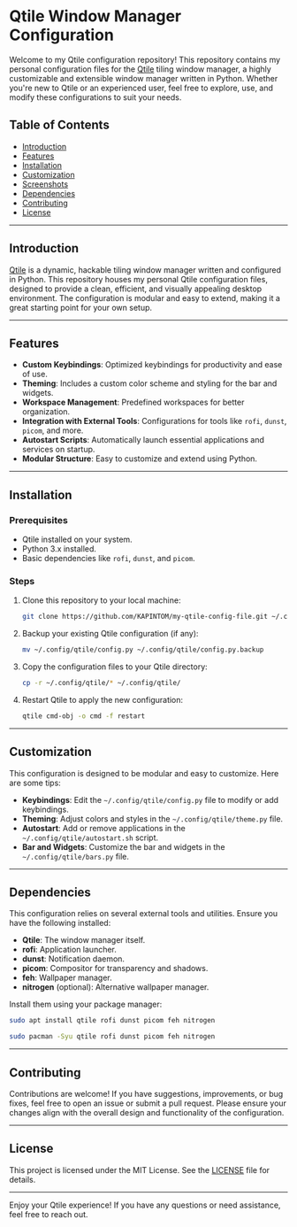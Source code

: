 # Qtile Window Manager Configuration

Welcome to my Qtile configuration repository! This repository contains my personal configuration files for the [Qtile](http://www.qtile.org/) tiling window manager, a highly customizable and extensible window manager written in Python. Whether you're new to Qtile or an experienced user, feel free to explore, use, and modify these configurations to suit your needs.

## Table of Contents
- [Introduction](#introduction)
- [Features](#features)
- [Installation](#installation)
- [Customization](#customization)
- [Screenshots](#screenshots)
- [Dependencies](#dependencies)
- [Contributing](#contributing)
- [License](#license)

---

## Introduction

[Qtile](http://www.qtile.org/) is a dynamic, hackable tiling window manager written and configured in Python. This repository houses my personal Qtile configuration files, designed to provide a clean, efficient, and visually appealing desktop environment. The configuration is modular and easy to extend, making it a great starting point for your own setup.

---

## Features

- **Custom Keybindings**: Optimized keybindings for productivity and ease of use.
- **Theming**: Includes a custom color scheme and styling for the bar and widgets.
- **Workspace Management**: Predefined workspaces for better organization.
- **Integration with External Tools**: Configurations for tools like `rofi`, `dunst`, `picom`, and more.
- **Autostart Scripts**: Automatically launch essential applications and services on startup.
- **Modular Structure**: Easy to customize and extend using Python.

---

## Installation

### Prerequisites
- Qtile installed on your system.
- Python 3.x installed.
- Basic dependencies like `rofi`, `dunst`, and `picom`.

### Steps
1. Clone this repository to your local machine:
   ```bash
   git clone https://github.com/KAPINTOM/my-qtile-config-file.git ~/.config/qtile
   ```
2. Backup your existing Qtile configuration (if any):
   ```bash
   mv ~/.config/qtile/config.py ~/.config/qtile/config.py.backup
   ```
3. Copy the configuration files to your Qtile directory:
   ```bash
   cp -r ~/.config/qtile/* ~/.config/qtile/
   ```
4. Restart Qtile to apply the new configuration:
   ```bash
   qtile cmd-obj -o cmd -f restart
   ```

---

## Customization

This configuration is designed to be modular and easy to customize. Here are some tips:

- **Keybindings**: Edit the `~/.config/qtile/config.py` file to modify or add keybindings.
- **Theming**: Adjust colors and styles in the `~/.config/qtile/theme.py` file.
- **Autostart**: Add or remove applications in the `~/.config/qtile/autostart.sh` script.
- **Bar and Widgets**: Customize the bar and widgets in the `~/.config/qtile/bars.py` file.

---

## Dependencies

This configuration relies on several external tools and utilities. Ensure you have the following installed:

- **Qtile**: The window manager itself.
- **rofi**: Application launcher.
- **dunst**: Notification daemon.
- **picom**: Compositor for transparency and shadows.
- **feh**: Wallpaper manager.
- **nitrogen** (optional): Alternative wallpaper manager.

Install them using your package manager:
```bash
sudo apt install qtile rofi dunst picom feh nitrogen
```
```bash
sudo pacman -Syu qtile rofi dunst picom feh nitrogen
```
---

## Contributing

Contributions are welcome! If you have suggestions, improvements, or bug fixes, feel free to open an issue or submit a pull request. Please ensure your changes align with the overall design and functionality of the configuration.

---

## License

This project is licensed under the MIT License. See the [LICENSE](LICENSE) file for details.

---

Enjoy your Qtile experience! If you have any questions or need assistance, feel free to reach out.
